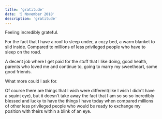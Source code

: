 ```yaml
---
title: 'gratitude'
date: '5 November 2018'
description: 'gratitude'
---
```

Feeling incredibly grateful.

For the fact that I have a roof to sleep under, a cozy bed, a warm blanket to slid inside. Compared to millions of less privileged people who have to sleep on the road.

A decent job where I get paid for the stuff that I like doing, good health, parents who loved me and continue to, going to marry my sweetheart, some good friends.

What more could I ask for.

Of course there are things that I wish were different(like I wish I didn't have a squint eye), but it doesn't take away the fact that I am so so so incredibly blessed and lucky to have the things I have today when compared millions of other less privileged people who would be ready to exchange  my position with theirs within a blink of an eye.